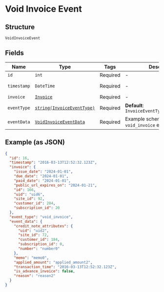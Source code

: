 
# Void Invoice Event

## Structure

`VoidInvoiceEvent`

## Fields

| Name | Type | Tags | Description | Getter | Setter |
|  --- | --- | --- | --- | --- | --- |
| `id` | `int` | Required | - | getId(): int | setId(int id): void |
| `timestamp` | `DateTime` | Required | - | getTimestamp(): \DateTime | setTimestamp(\DateTime timestamp): void |
| `invoice` | [`Invoice`](../../doc/models/invoice.md) | Required | - | getInvoice(): Invoice | setInvoice(Invoice invoice): void |
| `eventType` | [`string(InvoiceEventType)`](../../doc/models/invoice-event-type.md) | Required | **Default**: `InvoiceEventType::VOID_INVOICE` | getEventType(): string | setEventType(string eventType): void |
| `eventData` | [`VoidInvoiceEventData`](../../doc/models/void-invoice-event-data.md) | Required | Example schema for an `void_invoice` event | getEventData(): VoidInvoiceEventData | setEventData(VoidInvoiceEventData eventData): void |

## Example (as JSON)

```json
{
  "id": 16,
  "timestamp": "2016-03-13T12:52:32.123Z",
  "invoice": {
    "issue_date": "2024-01-01",
    "due_date": "2024-01-01",
    "paid_date": "2024-01-01",
    "public_url_expires_on": "2024-01-21",
    "id": 166,
    "uid": "uid6",
    "site_id": 92,
    "customer_id": 204,
    "subscription_id": 20
  },
  "event_type": "void_invoice",
  "event_data": {
    "credit_note_attributes": {
      "uid": "uid2",
      "site_id": 72,
      "customer_id": 184,
      "subscription_id": 0,
      "number": "number0"
    },
    "memo": "memo0",
    "applied_amount": "applied_amount2",
    "transaction_time": "2016-03-13T12:52:32.123Z",
    "is_advance_invoice": false,
    "reason": "reason2"
  }
}
```

